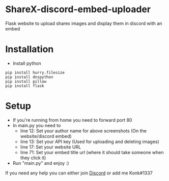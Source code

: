 # ShareX-discord-embed-uploader
Flask website to upload sharex images and display them in discord with an embed

# Installation

* Install python
```
pip install hurry.filesize
pip install dnspython
pip install pillow
pip install flask
```

# Setup
* If you're running from home you need to forward port 80
* In main.py you need to
  * line 12: Set your author name for above screenshots (On the website/discord embed) 
  * line 13: Set your API key (Used for uploading and deleting images)
  * line 17: Set your website URL
  * line 71: Set your embed title url (where it should take someone when they click it)
* Run "main.py" and enjoy :)

If you need any help you can either join [Discord](https://discord.gg/uf8KCFhPch) or add me Konk#1337
